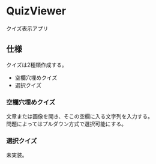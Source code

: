 # QuizViewer
クイズ表示アプリ

## 仕様
クイズは2種類作成する。
- 空欄穴埋めクイズ
- 選択クイズ

### 空欄穴埋めクイズ
文章または画像を開き、そこの空欄に入る文字列を入力する。  
問題によってはプルダウン方式で選択可能にする。

### 選択クイズ
未実装。
